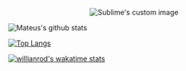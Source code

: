 
<p align="center">
 <img src="https://i.ibb.co/1bZKndc/Geom-trico-Anivers-rio-de-40-Anos-Capa-para-Facebook.png" alt="Sublime's custom image"/>
</p>



![Mateus's github stats](https://github-readme-stats.vercel.app/api?username=iteusDS&show_icons=true&theme=default)

[![Top Langs](https://github-readme-stats.vercel.app/api/top-langs/?username=iteusDS)](https://github.com/anuraghazra/github-readme-stats)

[![willianrod's wakatime stats](https://github-readme-stats.vercel.app/api/wakatime?username=iteusDS)](https://github.com/anuraghazra/github-readme-stats)
